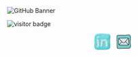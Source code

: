 ![GitHub Banner](DESHONDIXONnewbanner.png)

![visitor badge](https://visitor-badge.glitch.me/badge?page_id=deshondixon&left_color=lightblue&right_color=gray&left_text=Hello%20👀Vistors)

<p align="center">
  <a href="https://www.linkedin.com/in/deshondixon/" target="blank" rel="noopener noreferrer"><img height="38" src="./icons8-linkedin-69.png"></a>&nbsp;&nbsp;
  <a href="mailto:deshondixon@gmail.com" target="blank" rel="noopener noreferrer"><img height="38" src="./icons8-mail-48.png"></a>&nbsp;&nbsp;
  
</p>
